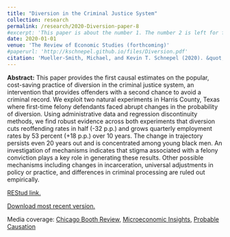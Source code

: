 ```yaml
---
title: "Diversion in the Criminal Justice System"
collection: research
permalink: /research/2020-Diversion-paper-8
#excerpt: 'This paper is about the number 1. The number 2 is left for future work.'
date: 2020-01-01
venue: 'The Review of Economic Studies (forthcoming)'
#paperurl: 'http://kschnepel.github.io/files/Diversion.pdf'
citation: 'Mueller-Smith, Michael, and Kevin T. Schnepel (2020). &quot;Diversion in the Criminal Justice System.&quot; <i>The Review of Economic Studies</i>. Forthcoming.'
---
```


**Abstract:** This paper provides the first causal estimates on the popular, cost-saving practice of
diversion in the criminal justice system, an intervention that provides offenders with a
second chance to avoid a criminal record. We exploit two natural experiments in Harris
County, Texas where first-time felony defendants faced abrupt changes in the probability
of diversion. Using administrative data and regression discontinuity methods, we find
robust evidence across both experiments that diversion cuts reoffending rates in half
(-32 p.p.) and grows quarterly employment rates by 53 percent (+18 p.p.) over 10 years.
The change in trajectory persists even 20 years out and is concentrated among young
black men. An investigation of mechanisms indicates that stigma associated with a
felony conviction plays a key role in generating these results. Other possible mechanisms
including changes in incarceration, universal adjustments in policy or practice, and
differences in criminal processing are ruled out empirically.

[REStud link.](https://academic.oup.com/restud/advance-article-abstract/doi/10.1093/restud/rdaa030/5856753?redirectedFrom=fulltext)

[Download most recent version.](http://kschnepel.github.io/files/Diversion.pdf) 

Media coverage: [Chicago Booth Review](https://review.chicagobooth.edu/public-policy/2021/article/don-t-convict-low-risk-offenders-divert-them), [Microeconomic Insights](https://microeconomicinsights.org/second-chance-the-social-benefits-of-diversion-in-the-criminal-justice-system/), [Probable Causation](https://www.probablecausation.com/podcasts/episode-5-kevin-schnepel)
